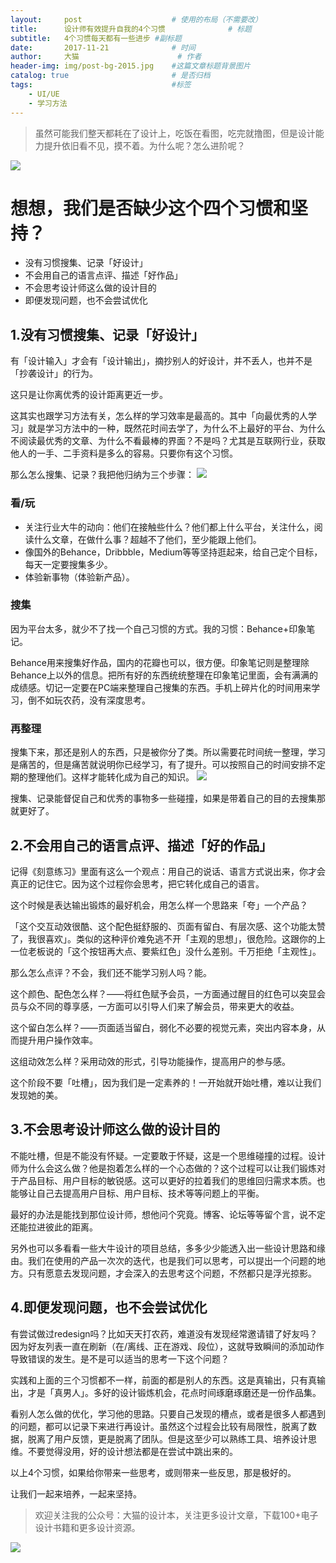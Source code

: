 ```yaml
---
layout:     post   				    # 使用的布局（不需要改）
title:      设计师有效提升自我的4个习惯 				# 标题 
subtitle:   4个习惯每天都有一些进步 #副标题
date:       2017-11-21 				# 时间
author:     大猫 						# 作者
header-img: img/post-bg-2015.jpg 	#这篇文章标题背景图片
catalog: true 						# 是否归档
tags:								#标签
    - UI/UE
    - 学习方法
---
```


>虽然可能我们整天都耗在了设计上，吃饭在看图，吃完就撸图，但是设计能力提升依旧看不见，摸不着。为什么呢？怎么进阶呢？

![](http://ww4.sinaimg.cn/large/0060lm7Tly1flq1d90hglj311x0oqacg.jpg)

# 想想，我们是否缺少这个四个习惯和坚持？

* 没有习惯搜集、记录「好设计」
* 不会用自己的语言点评、描述「好作品」
* 不会思考设计师这么做的设计目的
* 即便发现问题，也不会尝试优化

## 1.没有习惯搜集、记录「好设计」

有「设计输入」才会有「设计输出」，摘抄别人的好设计，并不丢人，也并不是「抄袭设计」的行为。

这只是让你离优秀的设计距离更近一步。

这其实也跟学习方法有关，怎么样的学习效率是最高的。其中「向最优秀的人学习」就是学习方法中的一种，既然花时间去学了，为什么不上最好的平台、为什么不阅读最优秀的文章、为什么不看最棒的界面？不是吗？尤其是互联网行业，获取他人的一手、二手资料是多么的容易。只要你有这个习惯。

那么怎么搜集、记录？我把他归纳为三个步骤：
![](http://image.uisdc.com/wp-content/uploads/2017/11/uisdc-designhabits-20171110-1.jpg)

### 看/玩
* 关注行业大牛的动向：他们在接触些什么？他们都上什么平台，关注什么，阅读什么文章，在做什么事？超越不了他们，至少能跟上他们。
* 像国外的Behance，Dribbble，Medium等等坚持逛起来，给自己定个目标，每天一定要搜集多少。
* 体验新事物（体验新产品）。

### 搜集
因为平台太多，就少不了找一个自己习惯的方式。我的习惯：Behance+印象笔记。

Behance用来搜集好作品，国内的花瓣也可以，很方便。印象笔记则是整理除Behance上以外的信息。把所有好的东西统统整理在印象笔记里面，会有满满的成绩感。切记一定要在PC端来整理自己搜集的东西。手机上碎片化的时间用来学习，倒不如玩农药，没有深度思考。

### 再整理
搜集下来，那还是别人的东西，只是被你分了类。所以需要花时间统一整理，学习是痛苦的，但是痛苦就说明你已经学习，有了提升。可以按照自己的时间安排不定期的整理他们。这样才能转化成为自己的知识。
![](http://image.uisdc.com/wp-content/uploads/2017/11/uisdc-designhabits-20171110-2.jpg)

搜集、记录能督促自己和优秀的事物多一些碰撞，如果是带着自己的目的去搜集那就更好了。

## 2.不会用自己的语言点评、描述「好的作品」
记得《刻意练习》里面有这么一个观点：用自己的说话、语言方式说出来，你才会真正的记住它。因为这个过程你会思考，把它转化成自己的语言。

这个时候是表达输出锻炼的最好机会，用怎么样一个思路来「夸」一个产品？

「这个交互动效很酷、这个配色挺舒服的、页面有留白、有层次感、这个功能太赞了，我很喜欢」。类似的这种评价难免逃不开「主观的思想」，很危险。这跟你的上一位老板说的「这个按钮再大点、要紫红色」没什么差别。千万拒绝「主观性」。

那么怎么点评？不会，我们还不能学习别人吗？能。

这个颜色、配色怎么样？——将红色赋予会员，一方面通过醒目的红色可以突显会员与众不同的尊享感，一方面可以引导人们来了解会员，带来更大的收益。

这个留白怎么样？——页面适当留白，弱化不必要的视觉元素，突出内容本身，从而提升用户操作效率。

这组动效怎么样？采用动效的形式，引导功能操作，提高用户的参与感。

这个阶段不要「吐槽」，因为我们是一定素养的！一开始就开始吐槽，难以让我们发现她的美。

## 3.不会思考设计师这么做的设计目的

不能吐槽，但是不能没有怀疑。一定要敢于怀疑，这是一个思维碰撞的过程。设计师为什么会这么做？他是抱着怎么样的一个心态做的？这个过程可以让我们锻炼对于产品目标、用户目标的敏锐感。这可以更好的拉着我们的思维回归需求本质。也能够让自己去提高用户目标、用户目标、技术等等问题上的平衡。

最好的办法是能找到那位设计师，想他问个究竟。博客、论坛等等留个言，说不定还能拉进彼此的距离。

另外也可以多看看一些大牛设计的项目总结，多多少少能透入出一些设计思路和缘由。我们在使用的产品一次次的迭代，也是我们可以思考，可以提出一个问题的地方。只有愿意去发现问题，才会深入的去思考这个问题，不然都只是浮光掠影。

## 4.即便发现问题，也不会尝试优化
有尝试做过redesign吗？比如天天打农药，难道没有发现经常邀请错了好友吗？因为好友列表一直在刷新（在/离线、正在游戏、段位），这就导致瞬间的添加动作导致错误的发生。是不是可以适当的思考一下这个问题？

实践和上面的三个习惯都不一样，前面的都是别人的东西。这是真输出，只有真输出，才是「真男人」。多好的设计锻炼机会，花点时间琢磨琢磨还是一份作品集。

看别人怎么做的优化，学习他的思路。只要自己发现的槽点，或者是很多人都遇到的问题，都可以记录下来进行再设计。虽然这个过程会比较有局限性，脱离了数据，脱离了用户反馈，更是脱离了团队。但是这至少可以熟练工具、培养设计思维。不要觉得没用，好的设计想法都是在尝试中跳出来的。

以上4个习惯，如果给你带来一些思考，或则带来一些反思，那是极好的。

让我们一起来培养，一起来坚持。


>欢迎关注我的公众号：大猫的设计本，关注更多设计文章，下载100+电子设计书籍和更多设计资源。

![](http://ww2.sinaimg.cn/large/0060lm7Tly1flq1nu1mx6j30dk0860vh.jpg)
